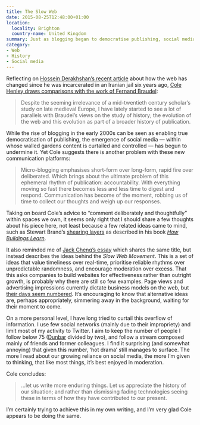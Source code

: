 ```yaml
---
title: The Slow Web
date: 2015-08-25T12:48:00+01:00
location:
  locality: Brighton
  country-name: United Kingdom
summary: Just as blogging began to democratise publishing, social media arrived to undermine it.
category:
- Web
- History
- Social media
---
```

Reflecting on [Hossein Derakhshan’s recent article][1] about how the web has changed since he was incarcerated in an Iranian jail six years ago, [Cole Henley draws comparisons with the work of Fernand Braudel][2]:

> Despite the seeming irrelevance of a mid-twentieth century scholar’s study on late medieval Europe, I have lately started to see a lot of parallels with Braudel’s views on the study of history; the evolution of the web and this evolution as part of a broader history of publication.

While the rise of blogging in the early 2000s can be seen as enabling true democratisation of publishing, the emergence of social media — within whose walled gardens content is curtailed and controlled — has begun to undermine it. Yet Cole suggests there is another problem with these new communication platforms:

> Micro-blogging emphasises short-form over long-form, rapid fire over deliberated. Which brings about the ultimate problem of this ephemeral rhythm of publication: accountability. With everything moving so fast there becomes less and less time to digest and respond. Communication has become of the moment, robbing us of time to collect our thoughts and weigh up our responses.

Taking on board Cole’s advice to “comment deliberately and thoughtfully” within spaces we own, it seems only right that I should share a few thoughts about his piece here, not least because a few related ideas came to mind, such as Stewart Brand’s [shearing layers][3] as described in his book [<cite>How Buildings Learn</cite>][4].

It also reminded me of [Jack Cheng’s essay][5] which shares the same title, but instead describes the ideas behind the *Slow Web Movement*. This is a set of ideas that value timeliness over real-time, prioritise reliable rhythms over unpredictable randomness, and encourage moderation over excess. That this asks companies to build websites for effectiveness rather than outright growth, is probably why there are still so few examples. Page views and advertising impressions currently dictate business models on the web, but [their days seem numbered][6]. It’s encouraging to know that alternative ideas are, perhaps appropriately, simmering away in the background, waiting for their moment to come.

On a more personal level, I have long tried to curtail this overflow of information. I use few social networks (mainly due to their impropriety) and limit most of my activity to Twitter. I aim to keep the number of people I follow below 75 ([Dunbar][7] divided by two), and follow a stream composed mainly of friends and former colleagues. I find it surprising (and somewhat annoying) that given this number, ‘hot drama’ still manages to surface. The more I read about our growing reliance on social media, the more I’m given to thinking, that like most things, it’s best enjoyed in moderation.

Cole concludes:

> …let us write more enduring things. Let us appreciate the history of our situation; and rather than dismissing fading technologies seeing these in terms of how they have contributed to our present.

I’m certainly trying to achieve this in my own writing, and I’m very glad Cole appears to be doing the same.

[1]: https://medium.com/matter/2eb1fe15a426
[2]: http://cole007.net/blog/152/the-slow-web
[3]: https://en.wikipedia.org/wiki/Shearing_layers
[4]: https://en.wikipedia.org/wiki/How_Buildings_Learn
[5]: http://jackcheng.com/the-slow-web
[6]: https://daringfireball.net/2015/07/safari_content_blocker_imore
[7]: https://en.wikipedia.org/wiki/Dunbar%27s_number
